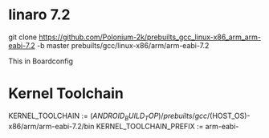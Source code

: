 # linaro 7.2


 git clone https://github.com/Polonium-2k/prebuilts_gcc_linux-x86_arm_arm-eabi-7.2 -b master prebuilts/gcc/linux-x86/arm/arm-eabi-7.2


This in Boardconfig



# Kernel Toolchain
KERNEL_TOOLCHAIN := $(ANDROID_BUILD_TOP)/prebuilts/gcc/$(HOST_OS)-x86/arm/arm-eabi-7.2/bin
KERNEL_TOOLCHAIN_PREFIX := arm-eabi-

